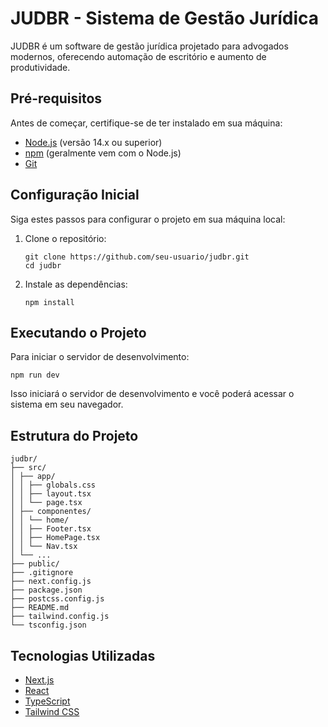 # JUDBR - Sistema de Gestão Jurídica

JUDBR é um software de gestão jurídica projetado para advogados modernos, oferecendo automação de escritório e aumento de produtividade.

## Pré-requisitos

Antes de começar, certifique-se de ter instalado em sua máquina:

- [Node.js](https://nodejs.org/) (versão 14.x ou superior)
- [npm](https://www.npmjs.com/) (geralmente vem com o Node.js)
- [Git](https://git-scm.com/)

## Configuração Inicial

Siga estes passos para configurar o projeto em sua máquina local:

1. Clone o repositório:
   ```
   git clone https://github.com/seu-usuario/judbr.git
   cd judbr
   ```

2. Instale as dependências:
   ```
   npm install
   ```


## Executando o Projeto

Para iniciar o servidor de desenvolvimento:

```
npm run dev
```

Isso iniciará o servidor de desenvolvimento e você poderá acessar o sistema em seu navegador.


## Estrutura do Projeto

```
judbr/
├── src/
│ ├── app/
│ │ ├── globals.css
│ │ ├── layout.tsx
│ │ └── page.tsx
│ ├── componentes/
│ │ └── home/
│ │ ├── Footer.tsx
│ │ ├── HomePage.tsx
│ │ └── Nav.tsx
│ └── ...
├── public/
├── .gitignore
├── next.config.js
├── package.json
├── postcss.config.js
├── README.md
├── tailwind.config.js
└── tsconfig.json
```

## Tecnologias Utilizadas

- [Next.js](https://nextjs.org/)
- [React](https://reactjs.org/)
- [TypeScript](https://www.typescriptlang.org/)
- [Tailwind CSS](https://tailwindcss.com/)



